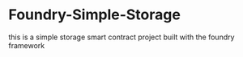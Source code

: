 
# Foundry-Simple-Storage
this is a simple storage smart contract project built with the foundry framework






